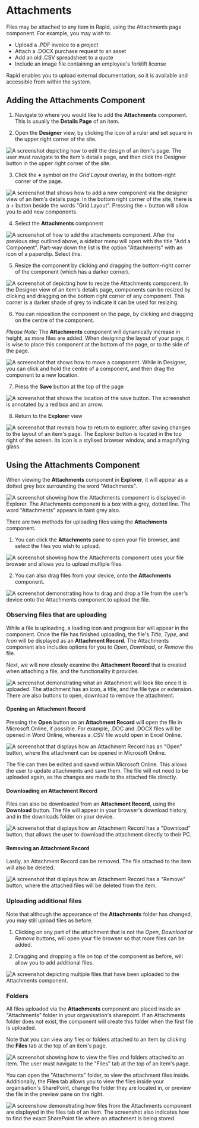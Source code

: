 # Attachments
Files may be attached to any item in Rapid, using the Attachments page component. For example, you may wish to:
- Upload a .PDF invoice to a project
- Attach a .DOCX purchase request to an asset
- Add an old .CSV spreadsheet to a quote
- Include an image file containing an employee's forklift license

Rapid enables you to upload external documentation, so it is available and accessible from within the system.

## Adding the Attachments Component
1. Navigate to where you would like to add the **Attachments** component. This is usually the **Details Page** of an item.

2. Open the **Designer** view, by clicking the icon of a ruler and set square in the upper right corner of the site.

![A screenshot depicting how to edit the design of an item's page. The user must navigate to the item's details page, and then click the Designer button in the upper right corner of the site.](<Attachments Designer Button Location.png>)

3. Click the **+** symbol on the *Grid Layout* overlay, in the bottom-right corner of the page.

![A screenshot that shows how to add a new component via the designer view of an item's details page. In the bottom right corner of the site, there is a + button beside the words "Grid Layout". Pressing the + button will allow you to add new components.](<Attachments Add Component Button.png>)

4. Select the **Attachments** component

![A screenshot of how to add the attachments component. After the previous step outlined above, a sidebar menu will open with the title "Add a Component". Part-way down the list is the option "Attachments" with an icon of a paperclip. Select this.](<Attachments Add New Component.png>)

5. Resize the component by clicking and dragging the bottom-right corner of the component (which has a darker corner).

![A screenshot of depicting how to resize the Attachments component. In the Designer view of an item's details page, components can be resized by clicking and dragging on the bottom right corner of any component. This corner is a darker shade of grey to indicate it can be used for resizing.](<Attachments Resizing Component.png>)

6. You can reposition the component on the page, by clicking and dragging on the centre of the component.

*Please Note:* The **Attachments** component will dynamically increase in height, as more files are added. When designing the layout of your page, it is wise to place this component at the bottom of the page, or to the side of the page.

![A screenshot that shows how to move a component. While in Designer, you can click and hold the centre of a component, and then drag the component to a new location.](<Attachments Moving a Component.png>)

7. Press the **Save** button at the top of the page

![A screenshot that shows the location of the save button. The screenshot is annotated by a red box and an arrow.](<Attachments Saving a New Component.png>)

8. Return to the **Explorer** view

![A screenshot that reveals how to return to explorer, after saving changes to the layout of an item's page. The Explorer button is located in the top right of the screen. Its icon is a stylised browser window, and a magnifying glass.](<Attachments Return to Explorer.png>)

## Using the Attachments Component
When viewing the **Attachments** component in **Explorer**, it will appear as a dotted grey box surrounding the word "Attachments".

![A screenshot showing how the Attachments component is displayed in Explorer. The Attachments component is a box with a grey, dotted line. The word "Attachments" appears in faint grey also.](<Attachments Explorer View.png>)

There are two methods for uploading files using the **Attachments** component.
1. You can click the **Attachments** pane to open your file browser, and select the files you wish to upload.

![A screenshot showing how the Attachments component uses your file browser and allows you to upload multiple files.](<Attachments OS Upload.png>)

2. You can also drag files from your device, onto the **Attachments** component.

![A screenshot demonstrating how to drag and drop a file from the user's device onto the Attachments component to upload the file.](<Attachments OS Drag Upload.png>)

### Observing files that are uploading
While a file is uploading, a loading icon and progress bar will appear in the component. Once the file has finished uploading, the file's *Title*, *Type*, and *Icon* will be displayed as an **Attachment Record**. The Attachments component also includes options for you to *Open*, *Download*, or *Remove* the file.

Next, we will now closely examine the **Attachment Record** that is created when attaching a file, and the functionality it provides.

![A screenshot demonstrating what an Attachment will look like once it is uploaded. The attachment has an icon, a title, and the file type or extension. There are also buttons to open, download to remove the attachment.](<Attachments Upload Complete.png>)

#### Opening an Attachment Record

Pressing the **Open** button on an **Attachment Record** will open the file in Microsoft Online, if possible. For example, .DOC and .DOCX files will be opened in Word Online, whereas a .CSV file would open in Excel Online.

![A screenshot that displays how an Attachment Record has an "Open" button, where the attachment can be opened in Microsoft Online.](<Attachments Record Open.png>)

The file can then be edited and saved within Microsoft Online. This allows the user to update attachments and save them. The file will not need to be uploaded again, as the changes are made to the attached file directly.

#### Downloading an Attachment Record
Files can also be downloaded from an **Attachment Record**, using the **Download** button. The file will appear in your browser's download history, and in the downloads folder on your device.

![A screenshot that displays how an Attachment Record has a "Download" button, that allows the user to download the attachment directly to their PC.](<Attachments Record Download.png>)

#### Removing an Attachment Record
Lastly, an Attachment Record can be removed. The file attached to the item will also be deleted.

![A screenshot that displays how an Attachment Record has a "Remove" button, where the attached files will be deleted from the item.](<Attachments Record Remove.png>)

### Uploading additional files
Note that although the appearance of the **Attachments** folder has changed, you may still upload files as before.
1. Clicking on any part of the attachment that is not the *Open*, *Download* or *Remove* buttons, will open your file browser so that more files can be added.

2. Dragging and dropping a file on top of the component as before, will allow you to add additional files.

![A screenshot depicting multiple files that have been uploaded to the Attachments component.](<Attachments Multiple.png>)

### Folders
All files uploaded via the **Attachments** component are placed inside an "Attachments" folder in your organisation's sharepoint. If an Attachments folder does not exist, the component will create this folder when the first file is uploaded.

Note that you can view any files or folders attached to an item by clicking the **Files** tab at the top of an item's page.

![A screenshot showing how to view the files and folders attached to an item. The user must navigate to the "Files" tab at the top of an item's page.](<Attachments Folders.png>)

You can open the "Attachments" folder, to view the attachment files inside. Additionally, the **Files** tab allows you to view the files inside your organisation's SharePoint, change the folder they are located in, or preview the file in the preview pane on the right.

![A screenshow demonstrating how files from the Attachments component are displayed in the files tab of an item. The screenshot also indicates how to find the exact SharePoint file where an attachment is being stored.](<Attachments Sharepoint.png>)